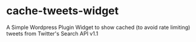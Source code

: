 cache-tweets-widget
===================

A Simple Wordpress Plugin Widget to show cached (to avoid rate limiting) tweets from Twitter's Search API v1.1 
